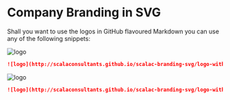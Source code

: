 Company Branding in SVG
=======================

Shall you want to use the logos in GitHub flavoured Markdown you can use any of the following snippets:

![logo](http://scalaconsultants.github.io/scalac-branding-svg/logo-with-text.svg)

``` markdown
![logo](http://scalaconsultants.github.io/scalac-branding-svg/logo-with-text.svg)
```

![logo](http://scalaconsultants.github.io/scalac-branding-svg/logo-without-text.svg)

``` markdown
![logo](http://scalaconsultants.github.io/scalac-branding-svg/logo-without-text.svg)
```
